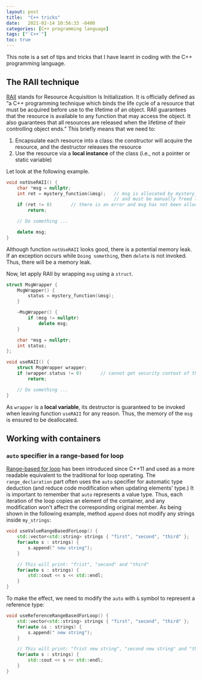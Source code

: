 ```yaml
---
layout: post
title:  "C++ tricks"
date:   2021-02-14 10:56:33 -0400
categories: [C++ programming language]
tags: ["`C++`"]
toc: true
---
```


This note is a set of tips and tricks that I have learnt in coding with the C++ programming language.

## The RAII technique

[RAII]( https://en.cppreference.com/w/cpp/language/raii) stands for Resource Acquisition Is Initialization. It is officially defined as “a C++ programming technique which binds the life cycle of a resource that must be acquired before use to the lifetime of an object. RAII guarantees that the resource is available to any function that may access the object. It also guarantees that all resources are released when the lifetime of their controlling object ends.” This briefly means that we need to:

1.	Encapsulate each resource into a class: the constructor will acquire the resource, and the destructor releases the resource
1.	Use the resource via a **local instance** of the class (i.e., not a pointer or static variable)

Let look at the following example.

```C++
void notUseRAII() {
    char *msg = nullptr;
    int ret = mystery_function(&msg);   // msg is allocated by mystery_function (when success)
                                        // and must be manually freed latter
    if (ret != 0)       // there is an error and msg has not been allocated.
        return;

    // Do something ...

    delete msg;
}
```

Although function `notUseRAII` looks good, there is a potential memory leak. If an exception occurs while `Doing something`, then `delete` is not invoked. Thus, there will be a memory leak.

Now, let apply RAII by wrapping `msg` using a `struct`.

```C++
struct MsgWrapper {
    MsgWrapper() {
        status = mystery_function(&msg);
    }

    ~MsgWrapper() {
        if (msg != nullptr)
            delete msg;
    }

    char *msg = nullptr;
    int status;
};

void useRAII() {
    struct MsgWrapper wrapper;
    if (wrapper.status != 0)       // cannot get security context of the process
        return;

    // Do something ...
}
```

As `wrapper` is a **local variable**, its destructor is guaranteed to be invoked when leaving function `useRAII` for any reason. Thus, the memory of the `msg` is ensured to be deallocated.

## Working with containers

### `auto` specifier in a range-based for loop

[Range-based for loop](https://en.cppreference.com/w/cpp/language/range-for) has been introduced since C++11 and used as a more readable equivalent to the traditional for loop operating. The `range_declaration` part often uses the `auto` specifier for automatic type deduction (and  reduce code modification when updating elements' type.) It is important to remember that `auto` represents a value type. Thus, each iteration of the loop copies an element of the container, and any modification won't affect the corresponding original member. As being shown in the following example, method `append` does not modify any strings inside `my_strings`:

```C++
void useValueRangeBasedForLoop() {
    std::vector<std::string> strings { "first", "second", "third" };
    for(auto s : strings) {
        s.append(" new string");
    }

    // This will print: "frist", "second" and "third"
    for(auto s : strings) {
        std::cout << s << std::endl;
    }
}
```

To make the effect, we need to modify the `auto` with `&` symbol to represent a reference type:

```C++
void useReferenceRangeBasedForLoop() {
    std::vector<std::string> strings { "first", "second", "third" };
    for(auto &s : strings) {
        s.append(" new string");
    }

    // This will print: "frist new string", "second new string" and "third new string"
    for(auto s : strings) {
        std::cout << s << std::endl;
    }
}
```
